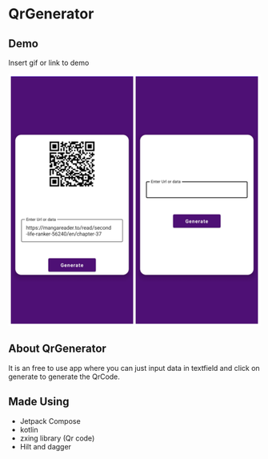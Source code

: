 
# QrGenerator




## Demo

Insert gif or link to demo

![alt text](https://github.com/Deepanshu-Sharma-18/QrGenz/blob/master/Picsart_22-09-12_16-07-47-230.jpg)
## About QrGenerator

It is an free to use app where you can just input data in textfield and click on generate to generate the QrCode.
## Made Using

* Jetpack Compose
* kotlin
* zxing library (Qr code)
* Hilt and dagger